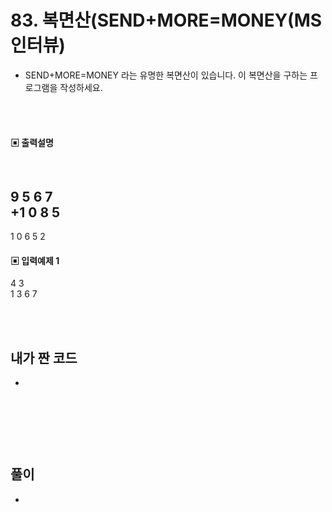 # 83. 복면산(SEND+MORE=MONEY(MS인터뷰)

* SEND+MORE=MONEY 라는 유명한 복면산이 있습니다. 이 복면산을 구하는 프로그램을 작성하세요.


<br/>
<br/>

#### ▣ 출력설명

<br/>

 9 5 6 7  
+1 0 8 5
---------
1 0 6 5 2

#### ▣ 입력예제 1
4 3  
1 3 6 7



<br/>
<br/>


## 내가 짠 코드
* 

<br/>

```c++


```


<br><br> 

## 풀이
*  

<br/>

```c++

```
